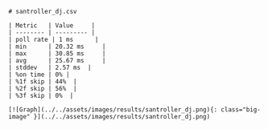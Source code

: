 
    # santroller_dj.csv

    | Metric   | Value     |
    | -------- | --------- |
    | poll rate | 1 ms      |
    | min      | 20.32 ms     |
    | max      | 30.85 ms     |
    | avg      | 25.67 ms     |
    | stddev   | 2.57 ms  |
    | %on time | 0% |
    | %1f skip | 44%  |
    | %2f skip | 56%  |
    | %3f skip | 0%  |

    [![Graph](../../assets/images/results/santroller_dj.png){: class="big-image" }](../../assets/images/results/santroller_dj.png)

    